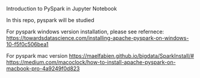 Introduction to PySpark in Jupyter Notebook

In this repo, pyspark will be studied


For pyspark windows version installation, please see refernece: 
https://towardsdatascience.com/installing-apache-pyspark-on-windows-10-f5f0c506bea1


For pyspark mac version
https://maelfabien.github.io/bigdata/SparkInstall/#
https://medium.com/macoclock/how-to-install-apache-pyspark-on-macbook-pro-4a9249f0d823
